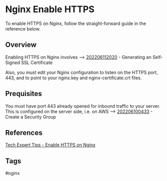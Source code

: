 # Nginx Enable HTTPS 

To enable HTTPS on Nginx, follow the straight-forward guide in the reference below.  

## Overview
Enabling HTTPS on Nginx involves --> [202206112020](../202206112020) - Generating an Self-Signed SSL Certificate

Also, you must edit your Nginx configuration to listen on the HTTPS port, 443, and to point to your nginx.key and nginx-certificate.crt files.  

## Prequisites
You must have port 443 already opened for inbound traffic to your server. This is configured on the server side, i.e. on AWS --> [202206100433](../202206100433) - Create a Security Group

## References
[Tech Expert Tips - Enable HTTPS on Nginx](https://techexpert.tips/nginx/enable-https-nginx/)

## Tags
#nginx
